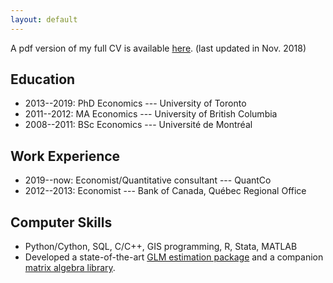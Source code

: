 ```yaml
---
layout: default
---
```


A pdf version of my full CV is available <a href="{{ site.baseurl }}/Schmidt_CV.pdf">here</a>. (last updated in Nov. 2018)

## Education

- 2013--2019: PhD Economics --- University of Toronto
- 2011--2012: MA Economics --- University of British Columbia
- 2008--2011: BSc Economics --- Université de Montréal

## Work Experience

- 2019--now: Economist/Quantitative consultant --- QuantCo
- 2012--2013: Economist --- Bank of Canada, Québec Regional Office

## Computer Skills

- Python/Cython, SQL, C/C++, GIS programming, R, Stata, MATLAB
- Developed a state-of-the-art [GLM estimation package](https://github.com/Quantco/glum) and a companion [matrix algebra library](https://github.com/Quantco/tabmat).
